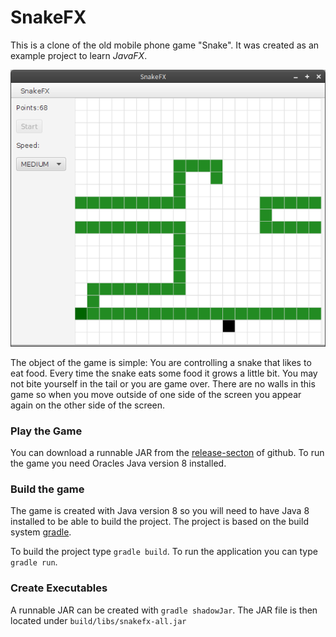 # SnakeFX
This is a clone of the old mobile phone game "Snake".
It was created as an example project to learn *JavaFX*.

![screenshot](screenshot.png)

The object of the game is simple: You are controlling a snake that likes to eat
food. Every time the snake eats some food it grows a little bit. You may not bite yourself in the tail or you are game over. There are no walls in this game so when you move outside of one side of the screen you appear again on the other side of the screen.

### Play the Game

You can download a runnable JAR from the [release-secton](https://github.com/lestard/SnakeFX/releases/download/v0.1.0/snakefx.0.1.0.jar) of github. To run the game you need Oracles Java version 8 installed.


### Build the game
The game is created with Java version 8 so you will need to have Java 8 installed to be able to build the project. 
The project is based on the build system [gradle](http://http://www.gradle.org/). 

To build the project type `gradle build`. To run the application you can type `gradle run`.


### Create Executables

A runnable JAR can be created with `gradle shadowJar`. The JAR file is then located under `build/libs/snakefx-all.jar`
